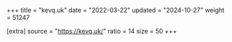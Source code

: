 +++
title = "kevq.uk"
date = "2022-03-22"
updated = "2024-10-27"
weight = 51247

[extra]
source = "https://kevq.uk/"
ratio = 14
size = 50
+++
